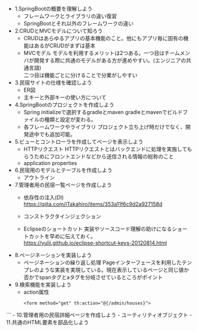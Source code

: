 - 1.SpringBootの概要を理解しよう
  - フレームワークとライブラリの違い復習
  - SpringBootとそれ以外のフレームワークの違い
- 2.CRUDとMVCモデルについて知ろう
  - CRUDはあらゆるアプリの基本機能のこと。他にもアプリ毎に固有の機能はあるがCRUDがまずは基本
  - MVCモデル
    モデルを利用するメリットは2つある。一つ目はチームメンバが開発する際に共通のモデルがある方が進めやすい。(エンジニアの共通言語)<br>
    二つ目は機能ごとに分けることで分業がしやすい<br>
- 3.民宿サイトの仕様を確認しよう
  - ER図
  - 主キーと外部キーの使い方について
- 4.SpringBootのプロジェクトを作成しよう
  - Spring initializeで選択するgradleとmaven
    gradleとmavenでビルドファイルの種類と設定が変わる。<br>
  - 各フレームワークやライブラリ
    プロジェクト立ち上げ時だけでなく、開発途中でも追加可能。<br>
- 5.ビューとコントローラを作成してページを表示しよう
  - HTTPリクエスト
    HTTPリクエストとはバックエンドに処理を実施してもらうためにフロントエンドなどから送信される情報の総称のこと
  - application properties
- 6.民宿用のモデルとテーブルを作成しよう
  - アウトライン
- 7.管理者用の民宿一覧ページを作成しよう
  - 依存性の注入(DI)
    https://qiita.com/iTakahiro/items/353a11f6c9d2a927158d
  - コンストラクタインジェクション
    
  - Eclipseのショートカット
    実装やソースコード理解の助けになるショートカットを早めに伝えておく。<br>
    https://yulii.github.io/eclipse-shortcut-keys-20120814.html
- 8.ページネーションを実装しよう
  - ページネーションの繰り返し処理
    Pageインターフェースを利用したテンプレのような実装を実現している。現在表示しているページと同じ値か否かでspanタグとaタグを分岐させているところがポイント
- 9.検索機能を実装しよう
  - action属性
    ```
    <form method="get" th:action="@{/admin/houses}">
</form>
    ```
- 10.管理者用の民宿詳細ページを作成しよう
 - ユーティリティオブジェクト
- 11.共通のHTML要素を部品化しよう
 
